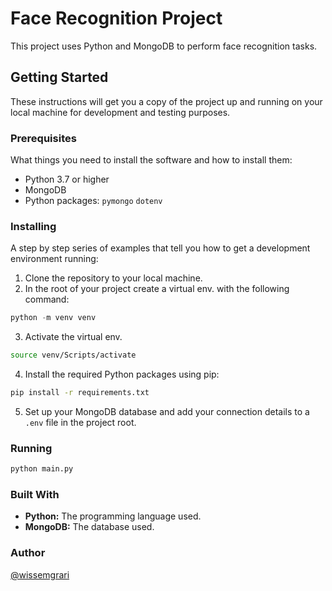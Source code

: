 # Face Recognition Project

This project uses Python and MongoDB to perform face recognition tasks.

## Getting Started

These instructions will get you a copy of the project up and running on your local machine for development and testing purposes.

### Prerequisites

What things you need to install the software and how to install them:

- Python 3.7 or higher
- MongoDB
- Python packages: `pymongo` `dotenv`

### Installing

A step by step series of examples that tell you how to get a development environment running:

1. Clone the repository to your local machine.
2. In the root of your project create a virtual env. with the following command:
```py
python -m venv venv
```
3. Activate the virtual env.
```bash
source venv/Scripts/activate
```
4. Install the required Python packages using pip:

```bash
pip install -r requirements.txt
```
5. Set up your MongoDB database and add your connection details to a `.env` file in the project root.

### Running
```py
python main.py
```

### Built With
- **Python:** The programming language used.
- **MongoDB:** The database used.

### Author
[@wissemgrari](https://www.github.com/wissemgrari)